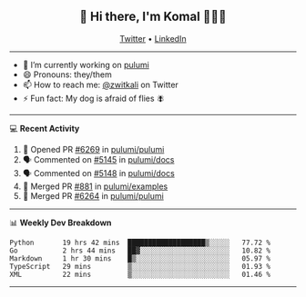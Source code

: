 <h2 align="center"> 👋 Hi there, I'm Komal 🧑🏾‍💻 </h2>
<p align="center">
    <a href="https://twitter.com/zwitkali">Twitter</a> •
    <a href="https://www.linkedin.com/in/komal-ali/">LinkedIn</a>
</p>

--------

- 🔭 I’m currently working on [pulumi](https://github.com/pulumi/pulumi)
- 😄 Pronouns: they/them
- 📫 How to reach me: [@zwitkali](https://twitter.com/zwitkali) on Twitter
- ⚡ Fun fact: My dog is afraid of flies 🪰

--------
💻 **Recent Activity**

<!--START_SECTION:activity-->
1. 💪 Opened PR [#6269](https://github.com/pulumi/pulumi/pull/6269) in [pulumi/pulumi](https://github.com/pulumi/pulumi)
2. 🗣 Commented on [#5145](https://github.com/pulumi/docs/issues/5145) in [pulumi/docs](https://github.com/pulumi/docs)
3. 🗣 Commented on [#5148](https://github.com/pulumi/docs/issues/5148) in [pulumi/docs](https://github.com/pulumi/docs)
4. 🎉 Merged PR [#881](https://github.com/pulumi/examples/pull/881) in [pulumi/examples](https://github.com/pulumi/examples)
5. 🎉 Merged PR [#6264](https://github.com/pulumi/pulumi/pull/6264) in [pulumi/pulumi](https://github.com/pulumi/pulumi)
<!--END_SECTION:activity-->

--------

📊 **Weekly Dev Breakdown**
<!--START_SECTION:waka-->
```text
Python       19 hrs 42 mins  ███████████████████▒░░░░░   77.72 % 
Go           2 hrs 44 mins   ██▓░░░░░░░░░░░░░░░░░░░░░░   10.82 % 
Markdown     1 hr 30 mins    █▒░░░░░░░░░░░░░░░░░░░░░░░   05.97 % 
TypeScript   29 mins         ▒░░░░░░░░░░░░░░░░░░░░░░░░   01.93 % 
XML          22 mins         ▒░░░░░░░░░░░░░░░░░░░░░░░░   01.46 % 
```
<!--END_SECTION:waka-->

--------